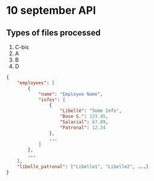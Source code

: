 # 10 september API

## Types of files processed

1. C-bis
2. A
3. B
4. D

```json
{
    "employees": [
        {
            "name": "Employee Name",
            "infos": [
                {
                    "Libellé": "Some Info",
                    "Base S.": 123.45,
                    "Salarial": 67.89,
                    "Patronal": 12.34
                },
                ...
            ]
        },
        ...
    ],
    "libelle_patronal": ["Libelle1", "Libelle2", ...]
}
```
